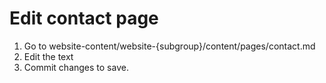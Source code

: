 # Edit contact page

1. Go to website-content/website-{subgroup}/content/pages/contact.md
2. Edit the text 
3. Commit changes to save.
